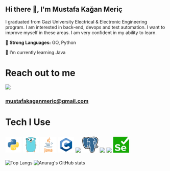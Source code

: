 
## Hi there 🚀, I'm Mustafa Kağan Meriç

I graduated from Gazi University Electrical & Electronic Engineering program. I am interested in back-end, devops and test automation. I want to improve myself in these areas. I am very confident in my ability to learn.

:pushpin: **Strong Languages:** GO, Python
  
:pushpin: I’m currently learning Java


# Reach out to me
[<img src="https://upload.wikimedia.org/wikipedia/commons/thumb/8/80/LinkedIn_Logo_2013.svg/2560px-LinkedIn_Logo_2013.svg.png" width="" height="25">](https://www.linkedin.com/in/mustafa-kağan-meriç/)

### mustafakaganmeric@gmail.com


# Tech I Use

<img src="https://raw.githubusercontent.com/github/explore/80688e429a7d4ef2fca1e82350fe8e3517d3494d/topics/python/python.png" width="" height="50"> <img src="https://raw.githubusercontent.com/devicons/devicon/master/icons/go/go-original.svg" width="" height="50"> <img src="https://raw.githubusercontent.com/github/explore/5b3600551e122a3277c2c5368af2ad5725ffa9a1/topics/java/java.png" width="" height="50"> <img src="https://raw.githubusercontent.com/github/explore/f3e22f0dca2be955676bc70d6214b95b13354ee8/topics/c/c.png" width="" height="50"> <img src="https://upload.wikimedia.org/wikipedia/commons/8/87/Sql_data_base_with_logo.png" width="" height="50"> <img src="https://raw.githubusercontent.com/github/explore/80688e429a7d4ef2fca1e82350fe8e3517d3494d/topics/postgresql/postgresql.png" width="" height="50"> <img src="https://camo.githubusercontent.com/6dab63ba91f8aaf9245d806ea2dc6aa3d6eb6a5b1c79fd6f57fba3ededfc605d/68747470733a2f2f7777772e766563746f726c6f676f2e7a6f6e652f6c6f676f732f6769742d73636d2f6769742d73636d2d617232312e737667" width="" height="50"> <img src="https://camo.githubusercontent.com/926c8518051d2fb0f50b237486fb2329df734df8a67c507a2fd85d218f3fc7de/68747470733a2f2f7777772e766563746f726c6f676f2e7a6f6e652f6c6f676f732f646f636b65722f646f636b65722d617232312e737667" width="" height="50"> <img src="https://raw.githubusercontent.com/github/explore/6c7084bb772f6fabaae377f5ae4a607594234ee6/topics/selenium/selenium.png" width="" height="50">
---


![Top Langs](https://github-readme-stats.vercel.app/api/top-langs/?username=mkaganm&theme=tokyonight&langs_count=10)
![Anurag's GitHub stats](https://github-readme-stats.vercel.app/api?username=mkaganm&show_icons=true&theme=tokyonight)

<!---
mkaganm/mkaganm is a ✨ special ✨ repository because its `README.md` (this file) appears on your GitHub profile.
You can click the Preview link to take a look at your changes.
--->
<div align="center">
  
</div>
